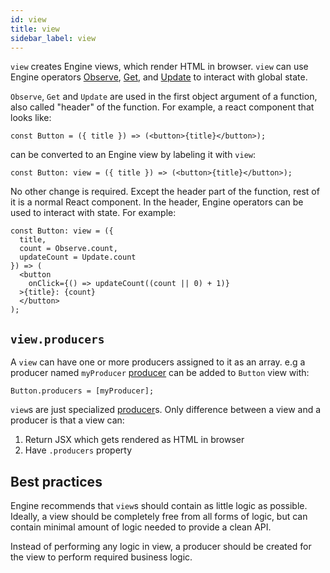 ```yaml
---
id: view
title: view
sidebar_label: view
---
```


`view` creates Engine views, which render HTML in browser. `view` can use Engine
operators [Observe](/docs/api/observe), [Get](/docs/api/get), and
[Update](/docs/api/update) to interact with global state.

`Observe`, `Get` and `Update` are used in the first object argument of a
function, also called "header" of the function. For example, a react component
that looks like:

```tsx
const Button = ({ title }) => (<button>{title}</button>);
```

can be converted to an Engine view by labeling it with `view`:

```tsx
const Button: view = ({ title }) => (<button>{title}</button>);
```

No other change is required. Except the header part of the function, rest of it
is a normal React component. In the header, Engine operators can be used to
interact with state. For example:

```tsx
const Button: view = ({
  title,
  count = Observe.count,
  updateCount = Update.count
}) => (
  <button
    onClick={() => updateCount((count || 0) + 1)}
  >{title}: {count}
  </button>
);
```

## `view.producers`

A `view` can have one or more producers assigned to it as an array. e.g a
producer named `myProducer` [producer](/docs/api/producer) can be added to
`Button` view with:

```tsx
Button.producers = [myProducer];
```

`view`s are just specialized [producer](/docs/api/producer)s. Only difference
between a view and a producer is that a view can:
1. Return JSX which gets rendered as HTML in browser
2. Have `.producers` property

## Best practices

Engine recommends that `view`s should contain as little logic as possible.
Ideally, a view should be completely free from all forms of logic, but can
contain minimal amount of logic needed to provide a clean API.

Instead of performing any logic in view, a producer should be created for the
view to perform required business logic.
